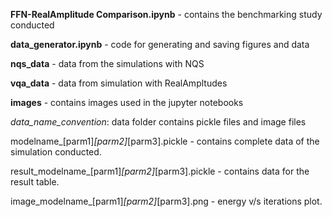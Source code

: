 **FFN-RealAmplitude Comparison.ipynb** - contains the benchmarking study conducted 

**data_generator.ipynb** - code for generating and saving figures and data

**nqs_data** - data from the simulations with NQS

**vqa_data** - data from simulation with RealAmpltudes

**images** - contains images used in the jupyter notebooks



*data_name_convention*: data folder contains pickle files and image files

modelname_[parm1]_[parm2]_[parm3].pickle - contains complete data of the simulation conducted.

result_modelname_[parm1]_[parm2]_[parm3].pickle - contains data for the result table.

image_modelname_[parm1]_[parm2]_[parm3].png - energy v/s iterations plot.